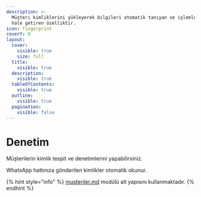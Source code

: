 ```yaml
---
description: >-
  Müşteri kimliklerini yükleyerek bilgileri otomatik tanıyan ve işlemlere hazır
  hale getiren özelliktir.
icon: fingerprint
coverY: 0
layout:
  cover:
    visible: true
    size: full
  title:
    visible: true
  description:
    visible: true
  tableOfContents:
    visible: true
  outline:
    visible: true
  pagination:
    visible: false
---
```


# Denetim

Müşterilerin kimlik tespit ve denetimlerini yapabilirsiniz.

WhatsApp hattınıza gönderilen kimlikler otomatik okunur.





{% hint style="info" %}
[musteriler.md](../on-muhasebe/cari-kartlari/musteriler.md "mention") modülü alt yapısını kullanmaktadır.
{% endhint %}
